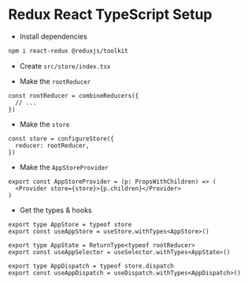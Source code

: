 # Redux React TypeScript Setup

- Install dependencies

```sh
npm i react-redux @reduxjs/toolkit
```

- Create `src/store/index.tsx`

- Make the `rootReducer`

```tsx
const rootReducer = combineReducers({
  // ...
})
```

- Make the `store`

```tsx
const store = configureStore({
  reducer: rootReducer,
})
```

- Make the `AppStoreProvider`

```tsx
export const AppStoreProvider = (p: PropsWithChildren) => (
  <Provider store={store}>{p.children}</Provider>
)
```

- Get the types & hooks

```tsx
export type AppStore = typeof store
export const useAppStore = useStore.withTypes<AppStore>()

export type AppState = ReturnType<typeof rootReducer>
export const useAppSelector = useSelector.withTypes<AppState>()

export type AppDispatch = typeof store.dispatch
export const useAppDispatch = useDispatch.withTypes<AppDispatch>()
```
